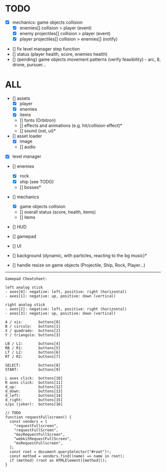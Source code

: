# TODO

- [x] mechanics: game objects collision
  - [x] enemies[] collision > player (event)
  - [x] enemy projectiles[] collision > player (event)
  - [x] player projectiles[] collision > enemies[] (notify)
- [] fix level manager step function
- [] status (player health, score, enemies health)
- [] {pending} game objects movement patterns (verify feasibility) - arc, 8, drone, pursuer...

# ALL

- [] assets
  - [x] player
  - [x] enemies
  - [x] items
  - [] fonts (Orbitron)
  - [] effects and animations (e.g. hit/collision effect)\*
  - [] sound (ost, ui)\*
- [] asset loader
  - [x] image
  - [] audio
- [x] level manager
- [] enemies
  - [x] rock
  - [x] ship (see TODO)
  - [] bosses\*
- [] mechanics

  - [x] game objects collision
  - [] overall status (score, health, items)
  - [] items

- [] HUD
- [] gamepad
- [] UI
- [] background (dynamic, with particles, reacting to the bg music)\*
- [] handle resize on game objects (Projectile, Ship, Rock, Player...)

---

```
Gamepad Cheatsheet:

left analog stick
- axes[0]: negative: left, positive: right (horizontal)
- axes[1]: negative: up, positive: down (vertical)

right analog stick
- axes[2]: negative: left, positive: right (horizontal)
- axes[3]: negative: up, positive: down (vertical)

A / xis:       buttons[0]
B / circulo:   buttons[1]
X / quadrado:  buttons[2]
Y / triangulo: buttons[3]

LB / L1:       buttons[4]
RB / R1:       buttons[5]
LT / L2:       buttons[6]
RT / R2:       buttons[7]

SELECT:        buttons[8]
START:         buttons[9]

L axes click:  buttons[10]
R axes click:  buttons[11]
d_up:          buttons[12]
d_down:        buttons[13]
d_left:        buttons[14]
d_right:       buttons[15]
x/ps (joker):  buttons[16]
```

```
// TODO
function requestFullscreen() {
  const vendors = [
    "requestFullscreen",
    "requestFullScreen",
    "mozRequestFullScreen",
    "webkitRequestFullScreen",
    "msRequestFullscreen",
  ];
  const root = document.querySelector("#root")!;
  const method = vendors.find((name) => name in root);
  if (method) (root as HTMLElement)[method]();
}

```
